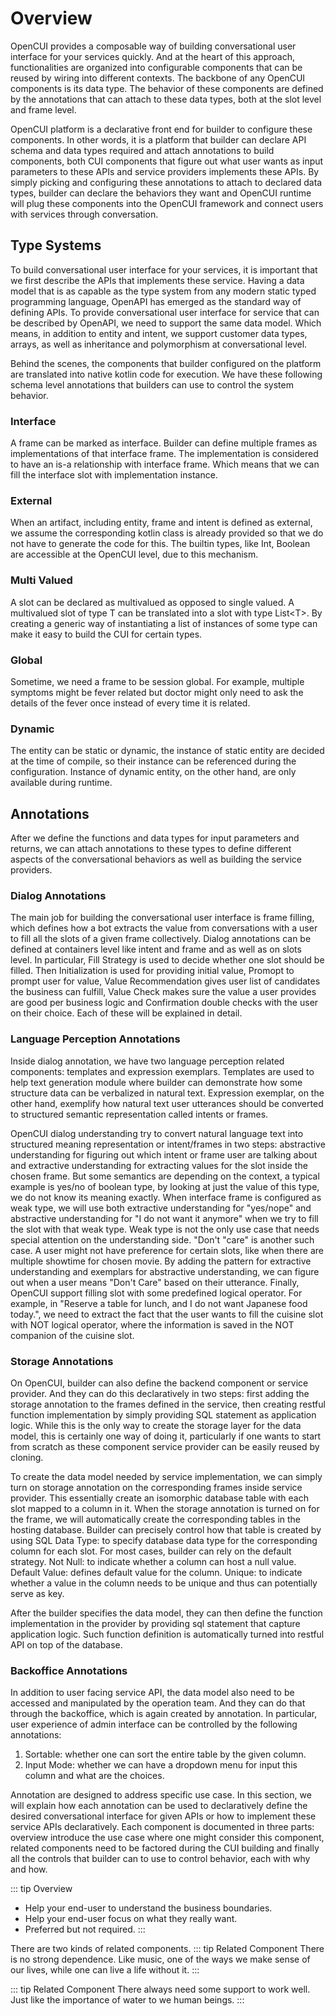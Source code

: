 # Overview

OpenCUI provides a composable way of building conversational user interface for your services quickly. And at the heart of this approach, functionalities are organized into configurable components that can be reused by wiring into different contexts. The backbone of any OpenCUI components is its data type. The behavior of these components are defined by the annotations that can attach to these data types, both at the slot level and frame level. 

OpenCUI platform is a declarative front end for builder to configure these components. In other words, it is a platform that builder can declare API schema and data types required and attach annotations to build components, both CUI components that figure out what user wants as input parameters to these APIs and service providers implements these APIs. By simply picking and configuring these annotations to attach to declared data types, builder can declare the behaviors they want and OpenCUI runtime will plug these components into the OpenCUI framework and connect users with services through conversation.


## Type Systems
To build conversational user interface for your services, it is important that we first describe the APIs that implements these service. Having a data model that is as capable as the type system from any modern static typed programming language, OpenAPI has emerged as the standard way of defining APIs. To provide conversational user interface for service that can be described by OpenAPI, we need to support the same data model. Which means, in addition to entity and intent, we support customer data types, arrays, as well as inheritance and polymorphism at conversational level.

Behind the scenes, the components that builder configured on the platform are translated into native kotlin code for execution. We have these following schema level annotations that builders can use to control the system behavior. 

### Interface
A frame can be marked as interface. Builder can define multiple frames as implementations of that interface frame. The implementation is considered to have an is-a relationship with interface frame. Which means that we can fill the interface slot with implementation instance. 

### External
When an artifact, including entity, frame and intent is defined as external, we assume the corresponding kotlin class is already provided so that we do not have to generate the code for this. The builtin types, like Int, Boolean are accessible at the OpenCUI level, due to this mechanism. 

### Multi Valued
A slot can be declared as multivalued as opposed to single valued. A multivalued slot of type T can be translated into a slot with type List\<T\>. By creating a generic way of instantiating a list of instances of some type can make it easy to build the CUI for certain types.

### Global
Sometime, we need a frame to be session global. For example, multiple symptoms might be fever related but doctor might only need to ask the details of the fever once instead of every time it is related.

### Dynamic
The entity can be static or dynamic, the instance of static entity are decided at the time of compile, so their instance can be referenced during the configuration. Instance of dynamic entity, on the other hand, are only available during runtime.

## Annotations
After we define the functions and data types for input parameters and returns, we can attach annotations to these types to define different aspects of the conversational behaviors as well as building the service providers.

### Dialog Annotations
The main job for building the conversational user interface is frame filling, which defines how a bot extracts the value from conversations with a user to fill all the slots of a given frame collectively. Dialog annotations can be defined at containers level like intent and frame and as well as on slots level. In particular, Fill Strategy is used to decide whether one slot should be filled. Then Initialization is used for providing initial value, Promopt to prompt user for value, Value Recommendation gives user list of candidates the business can fulfill, Value Check makes sure the value a user provides are good per business logic and Confirmation double checks with the user on their choice. Each of these will be explained in detail.

### Language Perception Annotations
Inside dialog annotation, we have two language perception related components: templates and expression exemplars. Templates are used to help text generation module where builder can demonstrate how some structure data can be verbalized in natural text. Expression exemplar, on the other hand, exemplify how natural text user utterances should be converted to structured semantic representation called intents or frames. 

OpenCUI dialog understanding try to convert natural language text into structured meaning representation or intent/frames in two steps: abstractive understanding for figuring out which intent or frame user are talking about and extractive understanding for extracting values for the slot inside the chosen frame. But some semantics are depending on the context, a typical example is yes/no of boolean type, by looking at just the value of this type, we do not know its meaning exactly. When interface frame is configured as weak type, we will use both extractive understanding for "yes/nope" and abstractive understanding for "I do not want it anymore" when we try to fill the slot with that weak type. Weak type is not the only use case that needs special attention on the understanding side. "Don't "care" is another such case. A user might not have preference for certain slots, like when there are multiple showtime for chosen movie. By adding the pattern for extractive understanding and exemplars for abstractive understanding, we can figure out when a user means "Don't Care" based on their utterance. Finally, OpenCUI support filling slot with some predefined logical operator. For example, in "Reserve a table for lunch, and I do not want Japanese food today.", we need to extract the fact that the user wants to fill the cuisine slot with NOT logical operator, where the information is saved in the NOT companion of the cuisine slot.

### Storage Annotations
On OpenCUI, builder can also define the backend component or service provider. And they can do this declaratively in two steps: first adding the storage annotation to the frames defined in the service, then creating restful function implementation by simply providing SQL statement as application logic. While this is the only way to create the storage layer for the data model, this is certainly one way of doing it, particularly if one wants to start from scratch as these component service provider can be easily reused by cloning. 

To create the data model needed by service implementation, we can simply turn on storage annotation on the corresponding frames inside service provider. This essentially create an isomorphic database table with each slot mapped to a column in it. When the storage annotation is turned on for the frame, we will automatically create the corresponding tables in the hosting database. Builder can precisely control how that table is created by using
SQL Data Type: to specify database data type for the corresponding column for each slot. For most cases, builder can rely on the default strategy.
Not Null: to indicate whether a column can host a null value. 
Default Value: defines default value for the column. 
Unique: to indicate whether a value in the column needs to be unique and thus can potentially serve as key.

After the builder specifies the data model, they can then define the function implementation in the provider by providing sql statement that capture application logic. Such function definition is automatically turned into restful API on top of the database. 

### Backoffice Annotations
In addition to user facing service API, the data model also need to be accessed and manipulated by the operation team. And they can do that through the backoffice, which is again created by annotation. In particular, user experience of admin interface can be controlled by the following annotations:
1. Sortable: whether one can sort the entire table by the given column.
2. Input Mode: whether we can have a dropdown menu for input this column and what are the choices.

Annotation are designed to address specific use case. In this section, we will explain how each annotation can be used to declaratively define the desired conversational interface for given APIs or how to implement these service APIs declaratively. Each component is documented in three parts: overview introduce the use case where one might consider this component, related components need to be factored during the CUI building and finally all the controls that builder can to use to control behavior, each with why and how.

::: tip Overview
 - Help your end-user to understand the business boundaries.
 - Help your end-user focus on what they really want.   
 - Preferred but not required. 
:::

There are two kinds of related components.
::: tip Related Component <Badge text="Preferred" />
 There is no strong dependence. Like music, one of the ways we make sense of our lives, while one can live a life without it.
:::

::: tip Related Component <Badge type="warning" text="Required" />
 There always need some support to work well. Just like the importance of water to we human beings.
:::
